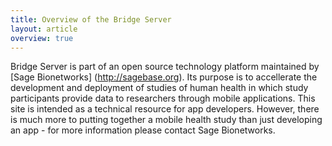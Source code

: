 ```yaml
---
title: Overview of the Bridge Server
layout: article
overview: true
---
```


Bridge Server is part of an open source technology platform maintained by [Sage Bionetworks] (http://sagebase.org).  Its purpose is to accellerate the development and deployment of studies of human health in which study participants provide data to researchers through mobile applications.  This site is intended as a technical resource for app developers.  However, there is much more to putting together a mobile health study than just developing an app - for more information please contact Sage Bionetworks.

